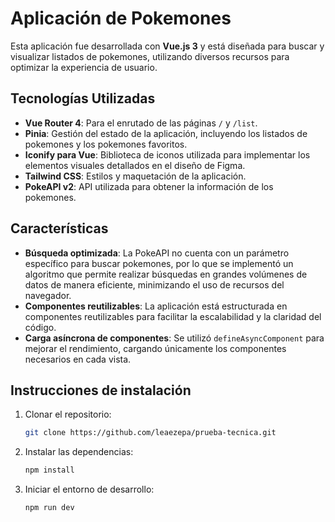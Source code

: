 # Aplicación de Pokemones

Esta aplicación fue desarrollada con **Vue.js 3** y está diseñada para buscar y visualizar listados de pokemones, utilizando diversos recursos para optimizar la experiencia de usuario.

## Tecnologías Utilizadas

- **Vue Router 4**: Para el enrutado de las páginas `/` y `/list`.
- **Pinia**: Gestión del estado de la aplicación, incluyendo los listados de pokemones y los pokemones favoritos.
- **Iconify para Vue**: Biblioteca de iconos utilizada para implementar los elementos visuales detallados en el diseño de Figma.
- **Tailwind CSS**: Estilos y maquetación de la aplicación.
- **PokeAPI v2**: API utilizada para obtener la información de los pokemones.

## Características

- **Búsqueda optimizada**: La PokeAPI no cuenta con un parámetro específico para buscar pokemones, por lo que se implementó un algoritmo que permite realizar búsquedas en grandes volúmenes de datos de manera eficiente, minimizando el uso de recursos del navegador.
- **Componentes reutilizables**: La aplicación está estructurada en componentes reutilizables para facilitar la escalabilidad y la claridad del código.
- **Carga asíncrona de componentes**: Se utilizó `defineAsyncComponent` para mejorar el rendimiento, cargando únicamente los componentes necesarios en cada vista.

## Instrucciones de instalación

1. Clonar el repositorio:
   ```bash
   git clone https://github.com/leaezepa/prueba-tecnica.git
   ```

2. Instalar las dependencias:
   ```bash
   npm install
   ```

3. Iniciar el entorno de desarrollo:
   ```bash
   npm run dev
   ```

